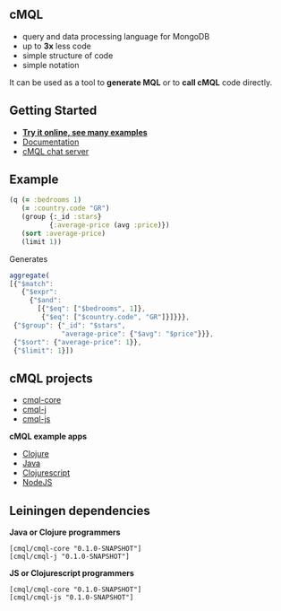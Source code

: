 ## cMQL

- query and data processing language for MongoDB
- up to **3x** less code
- simple structure of code
- simple notation

It can be used as a tool to **generate MQL** or to **call cMQL** code directly.

## Getting Started

- [**Try it online, see many examples**](http://cmql.org/play)
- [Documentation](http://cmql.org/)
- [cMQL chat server](https://discord.gg/zWDzp4B7Bf)

## Example

```clojure
(q (= :bedrooms 1)
   (= :country.code "GR")
   (group {:_id :stars}
          {:average-price (avg :price)})
   (sort :average-price)
   (limit 1))
```

Generates

```js
aggregate(
[{"$match":
   {"$expr":
     {"$and":
       [{"$eq": ["$bedrooms", 1]},
        {"$eq": ["$country.code", "GR"]}]}}},
 {"$group": {"_id": "$stars",
             "average-price": {"$avg": "$price"}}},
 {"$sort": {"average-price": 1}},
 {"$limit": 1}])
```

## cMQL projects

- [cmql-core](https://github.com/tkaryadis/cmql-core)
- [cmql-j](https://github.com/tkaryadis/cmql-j)
- [cmql-js](https://github.com/tkaryadis/cmql-js)

**cMQL example apps**

- [Clojure](https://github.com/tkaryadis/cmql-app-clj)
- [Java](https://github.com/tkaryadis/cmql-app-j)
- [Clojurescript](https://github.com/tkaryadis/cmql-app-cljs)
- [NodeJS](https://github.com/tkaryadis/cmql-app-js)

## Leiningen dependencies

**Java or Clojure programmers**

```
[cmql/cmql-core "0.1.0-SNAPSHOT"]
[cmql/cmql-j "0.1.0-SNAPSHOT"]
```

**JS or Clojurescript programmers**

```
[cmql/cmql-core "0.1.0-SNAPSHOT"]
[cmql/cmql-js "0.1.0-SNAPSHOT"]
```


